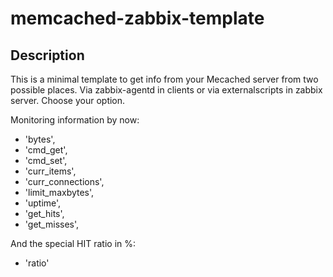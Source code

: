 memcached-zabbix-template
=========================

Description
-----------

This is a minimal template to get info from your Mecached server from two possible places. Via zabbix-agentd in clients or via externalscripts in zabbix server. Choose your option.

Monitoring information by now:

  * 'bytes',
  * 'cmd_get',
  * 'cmd_set',
  * 'curr_items',
  * 'curr_connections',
  * 'limit_maxbytes',
  * 'uptime',
  * 'get_hits',
  * 'get_misses',
  
  And the special HIT ratio in %:
  
  * 'ratio'
  
